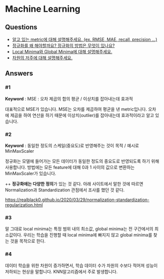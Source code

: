 # Machine Learning  

## Questions  
* [알고 있는 metric에 대해 설명해주세요. (ex. RMSE, MAE, recall, precision ...)](#1)  
* [정규화를 왜 해야할까요? 정규화의 방법은 무엇이 있나요?](#2)  
* [Local Minima와 Global Minima에 대해 설명해주세요.](#3)  
* [차원의 저주에 대해 설명해주세요.](#4)  

## Answers
### #1

**Keyword** : MSE : 오차 제곱의 합의 평균 / 이상치를 잡아내는데 효과적

대표적으로 MSE가 있습니다. MSE는 오차를 제곱하여 평균을 낸 metric입니다. 오차에 제곱을 하여 연산을 하기 때문에 이상치(outlier)를 잡아내는데 효과적이라고 알고 있습니다.



### #2

**Keyword** : 동일한 정도의 스케일(중요도)로 반영해주는 것이 목적 / 예시로 MinMaxScaler

정규화는 모델에 들어가는 모든 데이터가 동일한 정도의 중요도로 반영되도록 하기 위해 사용합니다. 방법에는 모든 feature에 대해 0과 1 사이의 값으로 변환하는 MinMaxScaler가 있습니다. 



++ **정규화에는 다양한 정의**가 있는 것 같다. 아래 사이트에서 말한 것에 따르면 Normalization과 Standardization 관점에서 조사를 했던 것 같다.

https://realblack0.github.io/2020/03/29/normalization-standardization-regularization.html



### #3

말 그대로 local minima는 특정 범위 내의 최소값, global minima는 전 구간에서의 최소값이다. 우리는 학습을 진행할 때 local minima에 빠지지 않고 global minima를 찾는 것을 목적으로 한다.



### #4

데이터 학습을 위한 차원이 증가하면서, 학습 데이터 수가 차원의 수보다 적어져 성능이 저하되는 현상을 말합니다. KNN알고리즘에서 주로 발생합니다.
